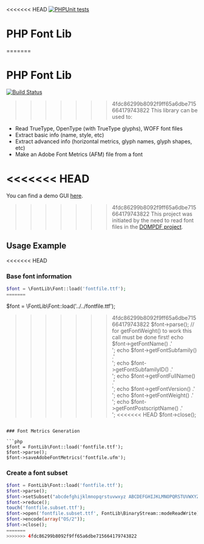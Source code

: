 <<<<<<< HEAD
[![PHPUnit tests](https://github.com/dompdf/php-font-lib/actions/workflows/phpunit.yml/badge.svg)](https://github.com/dompdf/php-font-lib/actions/workflows/phpunit.yml)

# PHP Font Lib

=======
# PHP Font Lib

[![Build Status](https://travis-ci.org/PhenX/php-font-lib.svg?branch=master)](https://travis-ci.org/PhenX/php-font-lib)


>>>>>>> 4fdc86299b8092f9ff65a6dbe715664179743822
This library can be used to:
 * Read TrueType, OpenType (with TrueType glyphs), WOFF font files
 * Extract basic info (name, style, etc)
 * Extract advanced info (horizontal metrics, glyph names, glyph shapes, etc)
 * Make an Adobe Font Metrics (AFM) file from a font

<<<<<<< HEAD
=======
You can find a demo GUI [here](http://pxd.me/php-font-lib/www/font_explorer.html).

>>>>>>> 4fdc86299b8092f9ff65a6dbe715664179743822
This project was initiated by the need to read font files in the [DOMPDF project](https://github.com/dompdf/dompdf).

Usage Example
-------------

<<<<<<< HEAD
### Base font information

```php
$font = \FontLib\Font::load('fontfile.ttf');
=======
```
$font = \FontLib\Font::load('../../fontfile.ttf');
>>>>>>> 4fdc86299b8092f9ff65a6dbe715664179743822
$font->parse();  // for getFontWeight() to work this call must be done first!
echo $font->getFontName() .'<br>';
echo $font->getFontSubfamily() .'<br>';
echo $font->getFontSubfamilyID() .'<br>';
echo $font->getFontFullName() .'<br>';
echo $font->getFontVersion() .'<br>';
echo $font->getFontWeight() .'<br>';
echo $font->getFontPostscriptName() .'<br>';
<<<<<<< HEAD
$font->close();
```

### Font Metrics Generation

```php
$font = FontLib\Font::load('fontfile.ttf');
$font->parse();
$font->saveAdobeFontMetrics('fontfile.ufm');
```

### Create a font subset

```php
$font = FontLib\Font::load('fontfile.ttf');
$font->parse();
$font->setSubset("abcdefghijklmnopqrstuvwxyz ABCDEFGHIJKLMNOPQRSTUVWXYZ.:,;' (!?)+-*/== 1234567890"); // characters to include
$font->reduce();
touch('fontfile.subset.ttf');
$font->open('fontfile.subset.ttf', FontLib\BinaryStream::modeReadWrite);
$font->encode(array("OS/2"));
$font->close();
=======
>>>>>>> 4fdc86299b8092f9ff65a6dbe715664179743822
```

